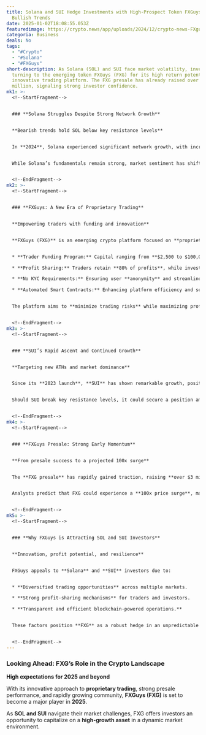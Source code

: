 ```yaml
---
title: Solana and SUI Hedge Investments with High-Prospect Token FXGuys Amid
  Bullish Trends
date: 2025-01-02T18:08:55.053Z
featuredimage: https://crypto.news/app/uploads/2024/12/crypto-news-FXguys-option03-1380x820.webp
categoria: Business
deals: No
tags:
  - "#Crypto"
  - "#Solana"
  - "#FXGuys"
short-description: As Solana (SOL) and SUI face market volatility, investors are
  turning to the emerging token FXGuys (FXG) for its high return potential and
  innovative trading platform. The FXG presale has already raised over $3
  million, signaling strong investor confidence.
mk1: >-
  <!--StartFragment-->


  ### **Solana Struggles Despite Strong Network Growth**


  **Bearish trends hold SOL below key resistance levels**


  In **2024**, Solana experienced significant network growth, with increased transactions and broader adoption. However, despite hitting an **ATH in November 2024**, SOL is currently trading below **$200**, showing an **8.5% weekly decline**.


  While Solana’s fundamentals remain strong, market sentiment has shifted focus to **FXGuys (FXG)** as a promising hedge against ongoing volatility.


  <!--EndFragment-->
mk2: >-
  <!--StartFragment-->


  ### **FXGuys: A New Era of Proprietary Trading**


  **Empowering traders with funding and innovation**


  **FXGuys (FXG)** is an emerging crypto platform focused on **proprietary trading**, offering advanced tools for **crypto, stocks, Forex, and real-world assets**. Key features include:


  * **Trader Funding Program:** Capital ranging from **$2,500 to $100,000** for skilled traders who pass simulation tests.

  * **Profit Sharing:** Traders retain **80% of profits**, while investors receive **20%**.

  * **No KYC Requirements:** Ensuring user **anonymity** and streamlined onboarding.

  * **Automated Smart Contracts:** Enhancing platform efficiency and security.


  The platform aims to **minimize trading risks** while maximizing profit potential through diversified trading instruments.


  <!--EndFragment-->
mk3: >-
  <!--StartFragment-->


  ### **SUI’s Rapid Ascent and Continued Growth**


  **Targeting new ATHs and market dominance**


  Since its **2023 launch**, **SUI** has shown remarkable growth, positioning itself as a strong competitor to **Solana**. Trading at **$4.44**, just below its **ATH of $4.93**, SUI investors remain optimistic about surpassing the **$5 mark**.


  Should SUI break key resistance levels, it could secure a position among the **top 10 altcoins**, further solidifying its market presence. Yet, **SUI investors are diversifying into FXGuys** to hedge against volatility and seize potential gains.


  <!--EndFragment-->
mk4: >-
  <!--StartFragment-->


  ### **FXGuys Presale: Strong Early Momentum**


  **From presale success to a projected 100x surge**


  The **FXG presale** has rapidly gained traction, raising **over $3 million** and delivering **33% gains** in its early stages. Currently trading at **$0.04**, FXG is projected to hit **$0.10 at launch**, offering investors an **immediate 150% gain**.


  Analysts predict that FXG could experience a **100x price surge**, making it one of the most anticipated tokens in **2025**.


  <!--EndFragment-->
mk5: >-
  <!--StartFragment-->


  ### **Why FXGuys is Attracting SOL and SUI Investors**


  **Innovation, profit potential, and resilience**


  FXGuys appeals to **Solana** and **SUI** investors due to:


  * **Diversified trading opportunities** across multiple markets.

  * **Strong profit-sharing mechanisms** for traders and investors.

  * **Transparent and efficient blockchain-powered operations.**


  These factors position **FXG** as a robust hedge in an unpredictable crypto market.


  <!--EndFragment-->
---
```

<!--StartFragment-->

### **Looking Ahead: FXG’s Role in the Crypto Landscape**

**High expectations for 2025 and beyond**

With its innovative approach to **proprietary trading**, strong presale performance, and rapidly growing community, **FXGuys (FXG)** is set to become a major player in **2025**.

As **SOL and SUI** navigate their market challenges, FXG offers investors an opportunity to capitalize on a **high-growth asset** in a dynamic market environment.

<!--EndFragment-->